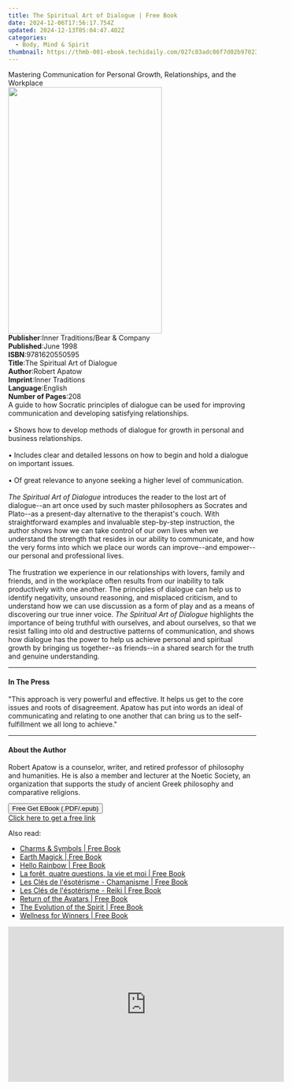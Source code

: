 ```yaml
---
title: The Spiritual Art of Dialogue | Free Book
date: 2024-12-06T17:56:17.754Z
updated: 2024-12-13T05:04:47.402Z
categories:
  - Body, Mind & Spirit
thumbnail: https://thmb-001-ebook.techidaily.com/027c83adc86f7d02b97023677ddd0a8215bc1d3ad8ff9663e16bee959f8f0cf4.jpg
---
```

<main id="book-container">
  <div class="flex flex-col">
    <div class="book-brief flex-1 py-6 px-4 sm:p-6 md:py-10 md:px-8">
      <!-- brief-->
      <div class="book-brief-main">
        Mastering Communication for Personal Growth, Relationships, and the
        Workplace
      </div>
    </div>
    <div
      class="book-meta-info flex-1 grid gap-4 col-start-1 col-end-3 row-start-1 sm:mb-6 sm:grid-cols-4 lg:gap-6 lg:col-start-2 lg:row-end-6 lg:row-span-6 lg:mb-0"
    >
      <div
        class="book-meta-info-left place-content-center mt-4 p-4 text-sm leading-6 col-start-2 col-span-2 dark:text-slate-400"
      >
        <img
          class="w-full h-500 object-cover rounded-lg sm:h-255 sm:col-span-2 lg:col-span-full"
          src="https://img-001-ebook.techidaily.com/d836f7d92bff5fc059405320482be9d385719ef8bdb635806abb706bff498add.jpg"
          alt=""
          width="312"
          height="500"
        />
      </div>
      <div
        class="book-meta-info-right mt-2 col-start-1 row-start-2 col-span-3 self-center"
      >
        <!-- meta data  -->
        <div class="flex flex-col px-4 md:px-8">
          <div class="flex-1">
            <strong>Publisher</strong>:<span class="px-2"
              >Inner Traditions/Bear &amp; Company</span
            >
          </div>
          <div class="flex-1">
            <strong>Published</strong>:<span class="px-2">June 1998</span>
          </div>
          <div class="flex-1">
            <strong>ISBN</strong>:<span class="px-2">9781620550595</span>
          </div>
          <div class="flex-1">
            <strong>Title</strong>:<span class="px-2"
              >The Spiritual Art of Dialogue</span
            >
          </div>
          <div class="flex-1">
            <strong>Author</strong>:<span class="px-2">Robert Apatow</span>
          </div>
          <div class="flex-1">
            <strong>Imprint</strong>:<span class="px-2">Inner Traditions</span>
          </div>
          <div class="flex-1">
            <strong>Language</strong>:<span class="px-2">English</span>
          </div>
          <div class="flex-1">
            <strong>Number of Pages</strong>:<span class="px-2">208</span>
          </div>
        </div>
      </div>
    </div>
    <div class="book-description flex-1 py-6 px-4 sm:p-6 md:py-10 md:px-8">
      <div class="book-description-main">
        <div accordion-content="" id="description">
          A guide to how Socratic principles of dialogue can be used for
          improving communication and developing satisfying relationships.<br /><br />•
          Shows how to develop methods of dialogue for growth in personal and
          business relationships.<br /><br />• Includes clear and detailed
          lessons on how to begin and hold a dialogue on important issues.<br /><br />•
          Of great relevance to anyone seeking a higher level of
          communication.<br /><br /><i>The Spiritual Art of Dialogue</i>
          introduces the reader to the lost art of dialogue--an art once used by
          such master philosophers as Socrates and Plato--as a present-day
          alternative to the therapist's couch. With straightforward examples
          and invaluable step-by-step instruction, the author shows how we can
          take control of our own lives when we understand the strength that
          resides in our ability to communicate, and how the very forms into
          which we place our words can improve--and empower--our personal and
          professional lives. <br /><br />The frustration we experience in our
          relationships with lovers, family and friends, and in the workplace
          often results from our inability to talk productively with one
          another. The principles of dialogue can help us to identify
          negativity, unsound reasoning, and misplaced criticism, and to
          understand how we can use discussion as a form of play and as a means
          of discovering our true inner voice.
          <i>The Spiritual Art of Dialogue</i> highlights the importance of
          being truthful with ourselves, and about ourselves, so that we resist
          falling into old and destructive patterns of communication, and shows
          how dialogue has the power to help us achieve personal and spiritual
          growth by bringing us together--as friends--in a shared search for the
          truth and genuine understanding.
        </div>
        <div class="accordion-fader"></div>
      </div>
    </div>
    <div class="book-excerpts flex-1 py-6 px-4 sm:p-6 md:py-10 md:px-8">
      <!-- excerpts-->
      <div class="book-excerpts-main">
        <hr />
        <h4 class="placeholder placeholder-heading">
          <span>In The Press</span>
        </h4>
        <p>
          "This approach is very powerful and effective. It helps us get to the
          core issues and roots of disagreement. Apatow has put into words an
          ideal of communicating and relating to one another that can bring us
          to the self-fulfillment we all long to achieve."
        </p>
      </div>
    </div>
    <div class="book-about-author flex-1 py-6 px-4 sm:p-6 md:py-10 md:px-8">
      <!-- about author-->
      <div class="book-main-author-main">
        <hr />
        <h4 class="placeholder placeholder-heading">
          <span>About the Author</span>
        </h4>
        <p>
          Robert Apatow is a counselor, writer, and retired professor of
          philosophy and humanities. He is also a member and lecturer at the
          Noetic Society, an organization that supports the study of ancient
          Greek philosophy and comparative religions.
        </p>
      </div>
    </div>
    <div class="book-free-get flex-1 py-6 px-4 sm:p-6 md:py-10 md:px-8">
      <button
        id="btn-free-get"
        class="bg-blue-500 hover:bg-blue-700 text-white font-bold py-2 px-4 rounded"
      >
        Free Get EBook (.PDF/.epub)
      </button>
      <div id="countdown-display" class="px-2 text-lg mt-2"></div>
      <a
        id="free-link"
        class="hidden bg-blue-500 hover:bg-blue-700 text-white font-bold py-2 px-4 rounded"
        href="https://www.ebooks.com/en-us/book/95782170/the-spiritual-art-of-dialogue/robert-apatow/"
        target="_blank"
        >Click here to get a free link</a
      >
    </div>
    <script>
      let countdownTime = 0;
      let countdownInterval = null;
      document
        .getElementById('btn-free-get')
        .addEventListener('click', startCountdown);
      function startCountdown() {
        countdownTime = new Date().getTime() + 60000 * 3;
        countdownInterval = setInterval(updateCountdown, 1000);
        document.getElementById('btn-free-get').disabled = true;
        document
          .getElementById('btn-free-get')
          .classList.add('bg-gray-500', 'cursor-not-allowed');
      }
      function updateCountdown() {
        let currentTime = new Date().getTime();
        let timeLeft = countdownTime - currentTime;
        let secondsLeft = Math.floor(timeLeft / 1000);
        document.getElementById('countdown-display').innerHTML =
          `Remaining time: ${secondsLeft} seconds.`;
        if (secondsLeft <= 0) {
          clearInterval(countdownInterval);
          document.getElementById('btn-free-get').classList.add('hidden');
          document.getElementById('free-link').classList.remove('hidden');
          document.getElementById('countdown-display').innerHTML = '';
        }
      }
    </script>
  </div>
</main>

<ins class="adsbygoogle"
      style="display:block"
      data-ad-client="ca-pub-7571918770474297"
      data-ad-slot="8358498916"
      data-ad-format="auto"
      data-full-width-responsive="true"></ins>
    

<span class="atpl-alsoreadstyle">Also read:</span>
<div><ul>
<li><a href="https://novels-ebooks.techidaily.com/210495169-9780753735138-charms-symbols/"><u>Charms & Symbols | Free Book</u></a></li>
<li><a href="https://novels-ebooks.techidaily.com/210492780-9780711271739-earth-magick/"><u>Earth Magick | Free Book</u></a></li>
<li><a href="https://novels-ebooks.techidaily.com/210493275-9780711266018-hello-rainbow/"><u>Hello Rainbow | Free Book</u></a></li>
<li><a href="https://novels-ebooks.techidaily.com/210494723-9782017150176-la-foret-quatre-questions-la-vie-et-moi/"><u>La forêt, quatre questions, la vie et moi | Free Book</u></a></li>
<li><a href="https://novels-ebooks.techidaily.com/210494738-9782226472847-les-cles-de-lesoterisme-chamanisme/"><u>Les Clés de l'ésotérisme - Chamanisme | Free Book</u></a></li>
<li><a href="https://novels-ebooks.techidaily.com/210494736-9782226472854-les-cles-de-lesoterisme-reiki/"><u>Les Clés de l'ésotérisme - Reiki | Free Book</u></a></li>
<li><a href="https://novels-ebooks.techidaily.com/210492866-9781990093425-return-of-the-avatars/"><u>Return of the Avatars | Free Book</u></a></li>
<li><a href="https://novels-ebooks.techidaily.com/210493544-9788124118962-the-evolution-of-the-spirit/"><u>The Evolution of the Spirit | Free Book</u></a></li>
<li><a href="https://novels-ebooks.techidaily.com/210493313-9781956665017-wellness-for-winners/"><u>Wellness for Winners | Free Book</u></a></li>
</ul></div>

<!-- affiliate ads begin -->
<iframe width="560" height="315" src="https://www.youtube.com/embed/UJJbj1vbzs8?si=X3zd8thLJKprfuEa" title="YouTube video player" frameborder="0" allow="accelerometer; autoplay; clipboard-write; encrypted-media; gyroscope; picture-in-picture; web-share" referrerpolicy="strict-origin-when-cross-origin" allowfullscreen></iframe>
<!-- affiliate ads end -->

